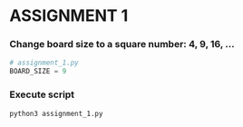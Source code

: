 # ASSIGNMENT 1 

### Change board size to a square number: 4, 9, 16, ...
```python
# assignment_1.py
BOARD_SIZE = 9
```

### Execute script
```
python3 assignment_1.py
```